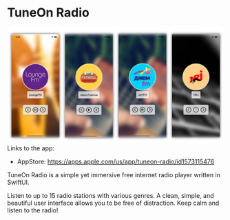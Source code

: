 # TuneOn Radio
![TuneOn Radio screenshots](https://github.com/ivoneug/TuneOn_Radio/blob/main/StoreInfo/LinkedIn%20Project.png)
Links to the app:
- AppStore: https://apps.apple.com/us/app/tuneon-radio/id1573115476

TuneOn Radio is a simple yet immersive free internet radio player written in SwiftUI.

Listen to up to 15 radio stations with various genres. A clean, simple, and beautiful user interface allows you to be free of distraction. Keep calm and listen to the radio!

